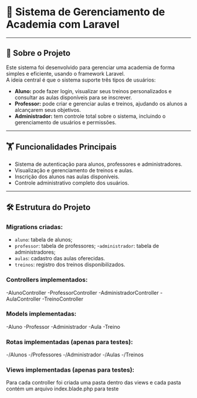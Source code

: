 # 💪 Sistema de Gerenciamento de Academia com Laravel

---

## 🚀 Sobre o Projeto

Este sistema foi desenvolvido para gerenciar uma academia de forma simples e eficiente, usando o framework Laravel.  
A ideia central é que o sistema suporte três tipos de usuários:  

- **Aluno:** pode fazer login, visualizar seus treinos personalizados e consultar as aulas disponíveis para se inscrever.  
- **Professor:** pode criar e gerenciar aulas e treinos, ajudando os alunos a alcançarem seus objetivos.  
- **Administrador:** tem controle total sobre o sistema, incluindo o gerenciamento de usuários e permissões.

---

## 🏋️ Funcionalidades Principais

- Sistema de autenticação para alunos, professores e administradores.  
- Visualização e gerenciamento de treinos e aulas.  
- Inscrição dos alunos nas aulas disponíveis.  
- Controle administrativo completo dos usuários.

---

## 🛠️ Estrutura do Projeto

### Migrations criadas:

- `aluno`: tabela de alunos;
- `professor`: tabela de professores;
-`administrador`: tabela de administradores;  
- `aulas`: cadastro das aulas oferecidas.  
- `treinos`: registro dos treinos disponibilizados.  

### Controllers implementados:

-AlunoController
-ProfessorController
-AdministradorController
-AulaController
-TreinoController

### Models implementadas:

-Aluno
-Professor
-Administrador
-Aula
-Treino

### Rotas implementadas (apenas para testes):

-/Alunos
-/Professores
-/Administrador
-/Aulas
-/Treinos

### Views implementadas (apenas para testes):

Para cada controller foi criada uma pasta dentro das views e cada pasta contém um arquivo index.blade.php para teste


